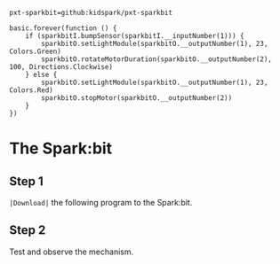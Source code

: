 ```package
pxt-sparkbit=github:kidspark/pxt-sparkbit
```

```template
basic.forever(function () {
    if (sparkbitI.bumpSensor(sparkbitI.__inputNumber(1))) {
        sparkbitO.setLightModule(sparkbitO.__outputNumber(1), 23, Colors.Green)
        sparkbitO.rotateMotorDuration(sparkbitO.__outputNumber(2), 100, Directions.Clockwise)
    } else {
        sparkbitO.setLightModule(sparkbitO.__outputNumber(1), 23, Colors.Red)
        sparkbitO.stopMotor(sparkbitO.__outputNumber(2))
    }
})
```

# The Spark:bit

## Step 1

``|Download|`` the following program to the Spark:bit.

## Step 2

Test and observe the mechanism.